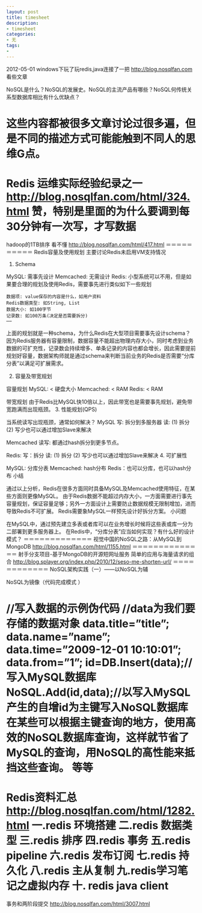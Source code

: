 ```yaml
---
layout: post
title: timesheet
description:
- timesheet
categories:
- 无 
tags:
- 
---
```

2012-05-01
windows下玩了玩redis,java连接了一把
http://blog.nosqlfan.com 看些文章

NoSQL是什么？NoSQL的发展史。NoSQL的主流产品有哪些？NoSQL何传统关系型数据库相比有什么优缺点？

这些内容都被很多文章讨论过很多遍，但是不同的描述方式可能能触到不同人的思维G点。
=========
Redis 运维实际经验纪录之一
http://blog.nosqlfan.com/html/324.html
赞，特别是里面的为什么要调到每30分钟有一次写，才写数据
==========
hadoop的1TB排序 看不懂
http://blog.nosqlfan.com/html/417.html
＝＝＝＝＝＝＝＝＝＝
Redis容量及使用规划
主要讨论Redis未启用VM支持情况

1. Schema

MySQL: 需事先设计
Memcached: 无需设计
Redis: 小型系统可以不用，但是如果要合理的规划及使用Redis，需要事先进行类似如下一些规划

    数据项: value保存的内容是什么，如用户资料
    Redis数据类型: 如String, List
    数据大小: 如100字节
    记录数: 如100万条(决定是否需要拆分)
    ⋯⋯

上面的规划就是一种schema，为什么Redis在大型项目需要事先设计schema？因为Redis服务器有容量限制，数据容量不能超出物理内存大小，同时考虑到业务数据的可扩充性，记录数会持续增多、单条记录的内容也都会增长，因此需要提前规划好容量，数据架构师就是通过schema来判断当前业务的Redis是否需要“分库分表”以满足可扩展需求。


2. 容量及带宽规划

容量规划
MySQL: < 硬盘大小
Memcached: < RAM
Redis: < RAM

带宽规划
由于Redis比MySQL快10倍以上，因此带宽也是需要事先规划，避免带宽跑满而出现瓶颈。
3. 性能规划(QPS)

当系统读写出现瓶颈，通常如何解决？
MySQL
写: 拆分到多服务器
读: (1) 拆分 (2) 写少也可以通过增加Slave来解决

Memcached
读写: 都通过hash拆分到更多节点。

Redis:
写：拆分
读: (1) 拆分 (2) 写少也可以通过增加Slave来解决
4. 可扩展性

MySQL: 分库分表
Memcached: hash分布
Redis：也可以分库，也可以hash分布
小结

通过以上分析，Redis在很多方面同时具备MySQL及Memcached使用特征，在某些方面则更像MySQL。
由于Redis数据不能超过内存大小，一方面需要进行事先容量规划，保证容量足够；另外一方面设计上需要防止数据规模无限制增加，进而导致Redis不可扩展。
Redis需要象MySQL一样预先设计好拆分方案。
小问题

在MySQL中，通过预先建立多表或者库可以在业务增长时候将这些表或库一分为二部署到更多服务器上。
在Redis中，“分库分表”应当如何实现？有什么好的设计模式？
＝＝＝＝＝＝＝＝＝＝＝＝＝
视觉中国的NoSQL之路：从MySQL到MongoDB
http://blog.nosqlfan.com/html/1155.html
＝＝＝＝＝＝＝＝＝＝＝＝＝＝
射手分支项目-基于MongoDB的开源短网址服务
简单的应用与海量请求的组合
http://blog.splayer.org/index.php/2010/12/seso-me-shorten-url/
＝＝＝＝＝＝＝＝＝＝＝＝
NoSQL架构实践（一）——以NoSQL为辅

NoSQL为镜像（代码完成模式 ）

//写入数据的示例伪代码
//data为我们要存储的数据对象
data.title=”title”;
data.name=”name”;
data.time=”2009-12-01 10:10:01”;
data.from=”1”;
id=DB.Insert(data);//写入MySQL数据库
NoSQL.Add(id,data);//以写入MySQL产生的自增id为主键写入NoSQL数据库
在某些可以根据主键查询的地方，使用高效的NoSQL数据库查询，这样就节省了MySQL的查询，用NoSQL的高性能来抵挡这些查询。
等等
=========
Redis资料汇总
http://blog.nosqlfan.com/html/1282.html
一.redis 环境搭建
二.redis 数据类型
三.redis 排序
四.redis 事务
五.redis pipeline
六.redis 发布订阅
七.redis 持久化
八.redis 主从复制
九.redis学习笔记之虚拟内存
十. redis java client
========
事务和两阶段提交
http://blog.nosqlfan.com/html/3007.html